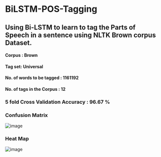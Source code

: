 # BiLSTM-POS-Tagging
## Using Bi-LSTM to learn to tag the Parts of Speech in a sentence using NLTK Brown corpus Dataset.

#### Corpus : Brown
#### Tag set: Universal 
#### No. of words to be tagged : 1161192
#### No. of tags in the Corpus : 12

### 5 fold Cross Validation Accuracy : 96.67 %
### Confusion Matrix
![image](https://user-images.githubusercontent.com/15833382/102010880-e271cf00-3d66-11eb-87cc-ddb812f904e3.png)
### Heat Map
![image](https://user-images.githubusercontent.com/15833382/102010892-f3224500-3d66-11eb-89d8-b834dfe5f2b5.png)



